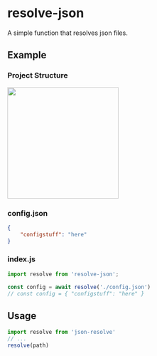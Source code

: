 # resolve-json
A simple function that resolves json files.  

## Example

### Project Structure

<img src="https://cdn.discordapp.com/attachments/937745991891824670/944604503104159874/unknown.png" width="250">

### config.json

```json
{
    "configstuff": "here"
}
```

### index.js

```js
import resolve from 'resolve-json';

const config = await resolve('./config.json')
// const config = { "configstuff": "here" }
```

## Usage

```js
import resolve from 'json-resolve'
// ...
resolve(path)
```


